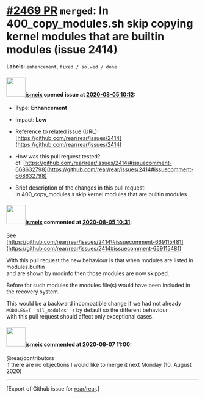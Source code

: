 [\#2469 PR](https://github.com/rear/rear/pull/2469) `merged`: In 400\_copy\_modules.sh skip copying kernel modules that are builtin modules (issue 2414)
========================================================================================================================================================

**Labels**: `enhancement`, `fixed / solved / done`

#### <img src="https://avatars.githubusercontent.com/u/1788608?u=925fc54e2ce01551392622446ece427f51e2f0ce&v=4" width="50">[jsmeix](https://github.com/jsmeix) opened issue at [2020-08-05 10:12](https://github.com/rear/rear/pull/2469):

-   Type: **Enhancement**

-   Impact: **Low**

-   Reference to related issue (URL):  
    [https://github.com/rear/rear/issues/2414](https://github.com/rear/rear/issues/2414)

-   How was this pull request tested?  
    cf.
    [https://github.com/rear/rear/issues/2414\#issuecomment-668632798](https://github.com/rear/rear/issues/2414#issuecomment-668632798)

-   Brief description of the changes in this pull request:  
    In 400\_copy\_modules.s skip kernel modules that are builtin modules

#### <img src="https://avatars.githubusercontent.com/u/1788608?u=925fc54e2ce01551392622446ece427f51e2f0ce&v=4" width="50">[jsmeix](https://github.com/jsmeix) commented at [2020-08-05 10:31](https://github.com/rear/rear/pull/2469#issuecomment-669116530):

See  
[https://github.com/rear/rear/issues/2414\#issuecomment-669115481](https://github.com/rear/rear/issues/2414#issuecomment-669115481)

With this pull request the new behaviour is that when modules are listed
in modules.builtin  
and are shown by modinfo then those modules are now skipped.

Before for such modules the modules file(s) would have been included in
the recovery system.

This would be a backward incompatible change if we had not already  
`MODULES=( 'all_modules' )` by default so the different behaviour  
with this pull request should affect only exceptional cases.

#### <img src="https://avatars.githubusercontent.com/u/1788608?u=925fc54e2ce01551392622446ece427f51e2f0ce&v=4" width="50">[jsmeix](https://github.com/jsmeix) commented at [2020-08-07 11:00](https://github.com/rear/rear/pull/2469#issuecomment-670461231):

@rear/contributors  
if there are no objections I would like to merge it next Monday (10.
August 2020)

------------------------------------------------------------------------

\[Export of Github issue for
[rear/rear](https://github.com/rear/rear).\]
